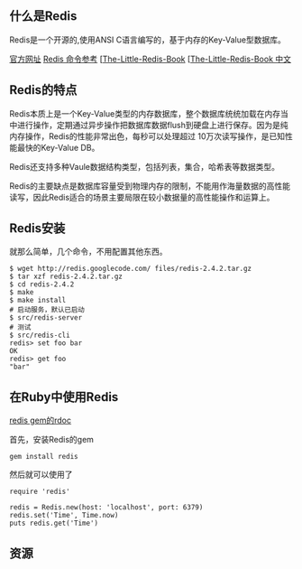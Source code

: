 
## 什么是Redis
Redis是一个开源的,使用ANSI C语言编写的，基于内存的Key-Value型数据库。

[官方网址](http://redis.io/)
[Redis 命令参考](http://redis.readthedocs.org/en/latest/index.html)
[[The-Little-Redis-Book](http://openmymind.net/2012/1/23/The-Little-Redis-Book/)
[[The-Little-Redis-Book 中文](https://github.com/JasonLai256/the-little-redis-book/blob/master/cn/redis.md)

## Redis的特点
Redis本质上是一个Key-Value类型的内存数据库，整个数据库统统加载在内存当中进行操作，定期通过异步操作把数据库数据flush到硬盘上进行保存。因为是纯内存操作，Redis的性能非常出色，每秒可以处理超过 10万次读写操作，是已知性能最快的Key-Value DB。

Redis还支持多种Vaule数据结构类型，包括列表，集合，哈希表等数据类型。

Redis的主要缺点是数据库容量受到物理内存的限制，不能用作海量数据的高性能读写，因此Redis适合的场景主要局限在较小数据量的高性能操作和运算上。

## Redis安装

就那么简单，几个命令，不用配置其他东西。

	
	$ wget http://redis.googlecode.com/	files/redis-2.4.2.tar.gz
	$ tar xzf redis-2.4.2.tar.gz
	$ cd redis-2.4.2
	$ make 
	$ make install
	# 启动服务，默认已启动
	$ src/redis-server
	# 测试
	$ src/redis-cli
	redis> set foo bar
	OK
	redis> get foo
	"bar"

## 在Ruby中使用Redis

[redis gem的rdoc](http://rubydoc.info/gems/redis/3.0.1/frames)

首先，安装Redis的gem
	
	gem install redis

然后就可以使用了

	require 'redis'

	redis = Redis.new(host: 'localhost', port: 6379)
	redis.set('Time', Time.now)
	puts redis.get('Time')



## 资源






